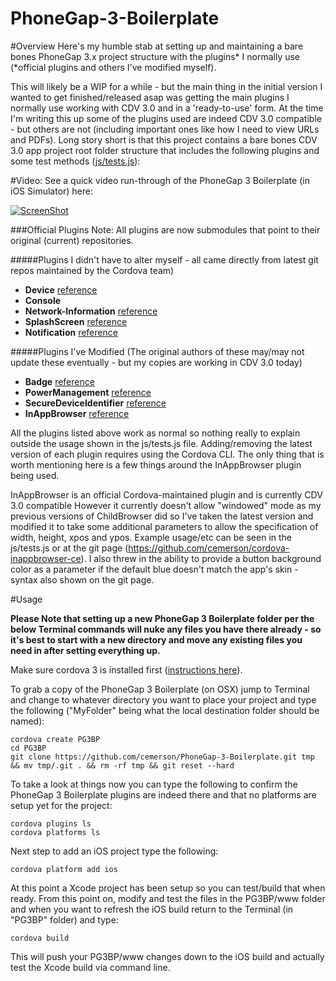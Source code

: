 PhoneGap-3-Boilerplate
======================

#Overview
Here's my humble stab at setting up and maintaining a bare bones PhoneGap 3.x project structure with the plugins* I normally use (*official plugins and others I've modified myself). 

This will likely be a WIP for a while - but the main thing in the initial version I wanted to get finished/released asap was getting the main plugins I normally use working with CDV 3.0 and in a 'ready-to-use' form. At the time I'm writing this up some of the plugins used are indeed CDV 3.0 compatible - but others are not (including important ones like how I need to view URLs and PDFs). Long story short is that this project contains a bare bones CDV 3.0 app project root folder structure that includes the following plugins and some test methods ([js/tests.js](https://github.com/cemerson/PhoneGap-3-Boilerplate/blob/master/js/tests.js)):

#Video:
See a quick video run-through of the PhoneGap 3 Boilerplate (in iOS Simulator) here:

[![ScreenShot](https://secure-b.vimeocdn.com/ts/444/874/444874862_295.jpg)](https://vimeo.com/71345312)


###Official Plugins 
Note: All plugins are now submodules that point to their original (current) repositories.

#####Plugins I didn't have to alter myself - all came directly from latest git repos maintained by the Cordova team)
- **Device** [reference](http://docs.phonegap.com/en/3.0.0/cordova_device_device.md.html#Device)
- **Console** 
- **Network-Information** [reference](http://docs.phonegap.com/en/3.0.0/cordova_connection_connection.md.html#Connection)
- **SplashScreen** [reference](http://docs.phonegap.com/en/3.0.0/cordova_splashscreen_splashscreen.md.html#Splashscreen)
- **Notification** [reference](http://docs.phonegap.com/en/3.0.0/cordova_notification_notification.md.html#Notification)

#####Plugins I've Modified
(The original authors of these may/may not update these eventually - but my copies are working in CDV 3.0 today)
- **Badge** [reference](https://github.com/cemerson/cordova-badge)
- **PowerManagement** [reference](https://github.com/cemerson/cordova-powermanagement)
- **SecureDeviceIdentifier** [reference](https://github.com/cemerson/cordova-securedeviceidentifier)
- **InAppBrowser** [reference](https://github.com/cemerson/cordova-inappbrowser-ce)


All the plugins listed above work as normal so nothing really to explain outside the usage shown in the js/tests.js file. Adding/removing the latest version of each plugin requires using the Cordova CLI. The only thing that is worth mentioning here is a few things around the InAppBrowser plugin being used. 

InAppBrowser is an official Cordova-maintained plugin and is currently CDV 3.0 compatible
However it currently doesn't allow "windowed" mode as my previous versions of ChildBrowser did so I've taken the latest version and modified it to take some additional parameters to allow the specification of width, height, xpos and ypos. Example usage/etc can be seen in the js/tests.js or at the git page (https://github.com/cemerson/cordova-inappbrowser-ce).
I also threw in the ability to provide a button background color as a parameter if the default blue doesn't match the app's skin - syntax also shown on the git page.


#Usage

**Please Note that setting up a new PhoneGap 3 Boilerplate folder per the below Terminal commands will nuke any files you have there already - so it's best to start with a new directory and move any existing files you need in after setting everything up.**

Make sure cordova 3 is installed first ([instructions here](http://docs.phonegap.com/en/3.0.0/guide_cli_index.md.html#The%20Command-line%20Interface)).

To grab a copy of the PhoneGap 3 Boilerplate (on OSX) jump to Terminal and change to whatever directory you want to place your project and type the following ("MyFolder" being what the local destination folder should be named): 

    cordova create PG3BP
    cd PG3BP
    git clone https://github.com/cemerson/PhoneGap-3-Boilerplate.git tmp && mv tmp/.git . && rm -rf tmp && git reset --hard

To take a look at things now you can type the following to confirm the PhoneGap 3 Boilerplate plugins are indeed there and that no platforms are setup yet for the project:

    cordova plugins ls
    cordova platforms ls

Next step to add an iOS project type the following:

    cordova platform add ios

At this point a Xcode project has been setup so you can test/build that when ready. From this point on, modify and test the files in the PG3BP/www folder and when you want to refresh the iOS build return to the Terminal (in "PG3BP" folder) and type:

    cordova build

This will push your PG3BP/www changes down to the iOS build and actually test the Xcode build via command line.
